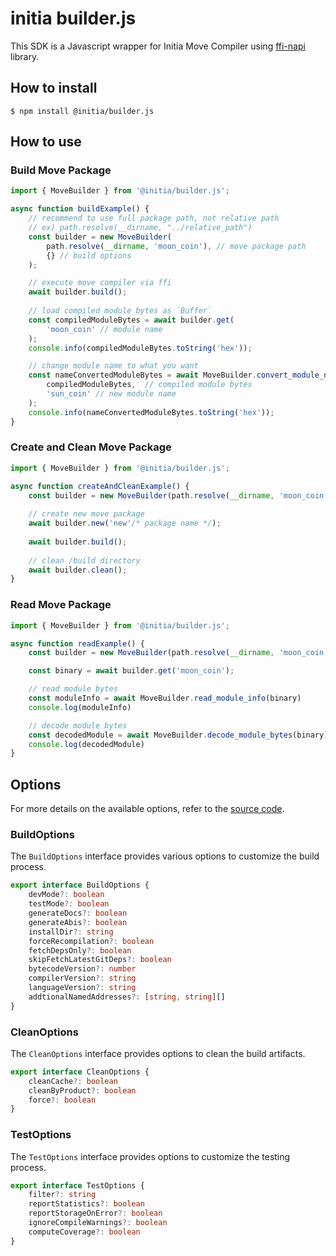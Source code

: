 # initia builder.js

This SDK is a Javascript wrapper for Initia Move Compiler using [ffi-napi](https://www.npmjs.com/package/ffi-napi) library.

## How to install

```
$ npm install @initia/builder.js
```

## How to use

### Build Move Package

```ts
import { MoveBuilder } from '@initia/builder.js';

async function buildExample() {
    // recommend to use full package path, not relative path
    // ex) path.resolve(__dirname, "../relative_path")
    const builder = new MoveBuilder(
        path.resolve(__dirname, 'moon_coin'), // move package path 
        {} // build options
    );

    // execute move compiler via ffi
    await builder.build();
    
    // load compiled module bytes as `Buffer`
    const compiledModuleBytes = await builder.get(
        'moon_coin' // module name
    );
    console.info(compiledModuleBytes.toString('hex'));

    // change module name to what you want
    const nameConvertedModuleBytes = await MoveBuilder.convert_module_name(
        compiledModuleBytes,  // compiled module bytes
        'sun_coin' // new module name 
    );
    console.info(nameConvertedModuleBytes.toString('hex'));
}

```

### Create and Clean Move Package

```ts
import { MoveBuilder } from '@initia/builder.js';

async function createAndCleanExample() {
    const builder = new MoveBuilder(path.resolve(__dirname, 'moon_coin'), {});
    
    // create new move package
    await builder.new('new'/* package name */);
    
    await builder.build();
    
    // clean /build directory
    await builder.clean();
}
```

### Read Move Package

```ts
import { MoveBuilder } from '@initia/builder.js';

async function readExample() {
    const builder = new MoveBuilder(path.resolve(__dirname, 'moon_coin'), {});

    const binary = await builder.get('moon_coin');

    // read module bytes
    const moduleInfo = await MoveBuilder.read_module_info(binary)
    console.log(moduleInfo)

    // decode module bytes
    const decodedModule = await MoveBuilder.decode_module_bytes(binary);
    console.log(decodedModule)
}
```

## Options

For more details on the available options, refer to the [source code](src/types/options.ts).

### BuildOptions
The `BuildOptions` interface provides various options to customize the build process.

```ts
export interface BuildOptions {
    devMode?: boolean
    testMode?: boolean
    generateDocs?: boolean
    generateAbis?: boolean
    installDir?: string
    forceRecompilation?: boolean
    fetchDepsOnly?: boolean
    skipFetchLatestGitDeps?: boolean
    bytecodeVersion?: number
    compilerVersion?: string
    languageVersion?: string
    addtionalNamedAddresses?: [string, string][]
}
```

### CleanOptions
The `CleanOptions` interface provides options to clean the build artifacts.

```ts
export interface CleanOptions {
    cleanCache?: boolean
    cleanByProduct?: boolean
    force?: boolean
}
```

### TestOptions
The `TestOptions` interface provides options to customize the testing process.

```ts
export interface TestOptions {
    filter?: string
    reportStatistics?: boolean
    reportStorageOnError?: boolean
    ignoreCompileWarnings?: boolean
    computeCoverage?: boolean
}
```